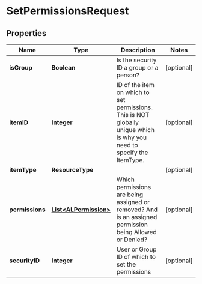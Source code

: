 

# SetPermissionsRequest


## Properties

| Name | Type | Description | Notes |
|------------ | ------------- | ------------- | -------------|
|**isGroup** | **Boolean** | Is the security ID a group or a person? |  [optional] |
|**itemID** | **Integer** | ID of the item on which to set permissions. This is NOT globally unique which is why you need to specify the ItemType. |  [optional] |
|**itemType** | **ResourceType** |  |  [optional] |
|**permissions** | [**List&lt;ALPermission&gt;**](ALPermission.md) | Which permissions are being assigned or removed? And is an assigned permission being Allowed or Denied? |  [optional] |
|**securityID** | **Integer** | User or Group ID of which to set the permissions |  [optional] |



